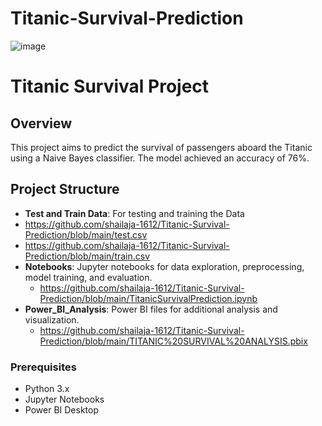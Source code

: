 # Titanic-Survival-Prediction
![image](https://github.com/shailaja-1612/Titanic-Survival-Prediction/assets/120296263/326f41fa-6456-41f3-af83-8e73ed64bd11)
# Titanic Survival Project

## Overview

This project aims to predict the survival of passengers aboard the Titanic using a Naive Bayes classifier. The model achieved an accuracy of 76%.

## Project Structure


 - **Test and Train Data**: For testing and training the Data
  - https://github.com/shailaja-1612/Titanic-Survival-Prediction/blob/main/test.csv
  - https://github.com/shailaja-1612/Titanic-Survival-Prediction/blob/main/train.csv
- **Notebooks**: Jupyter notebooks for data exploration, preprocessing, model training, and evaluation.
  - https://github.com/shailaja-1612/Titanic-Survival-Prediction/blob/main/TitanicSurvivalPrediction.ipynb
- **Power_BI_Analysis**: Power BI files for additional analysis and visualization.
  - https://github.com/shailaja-1612/Titanic-Survival-Prediction/blob/main/TITANIC%20SURVIVAL%20ANALYSIS.pbix

### Prerequisites

- Python 3.x
- Jupyter Notebooks
- Power BI Desktop
